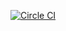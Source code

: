 [![Circle CI](https://circleci.com/gh/mitsuruog/_circle_ci_sandbox.svg?style=svg)](https://circleci.com/gh/mitsuruog/_circle_ci_sandbox)
